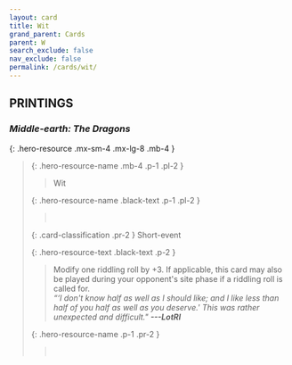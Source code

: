 ```yaml
---
layout: card
title: Wit
grand_parent: Cards
parent: W
search_exclude: false
nav_exclude: false
permalink: /cards/wit/
---
```


## PRINTINGS


### _Middle-earth: The Dragons_

{: .hero-resource .mx-sm-4 .mx-lg-8 .mb-4 }
> {: .hero-resource-name .mb-4 .p-1 .pl-2 }
> > <div class="card-mp"></div>
> > <div class="card-name">Wit</div>
>
> {: .hero-resource-name .black-text .p-1 .pl-2 }
> > &nbsp;
>
> {: .card-classification .pr-2 }
> Short-event
>
> {: .hero-resource-text .black-text .p-2 }
> > Modify one riddling roll by +3. If applicable, this card may also be played during your opponent's site phase if a riddling roll is called for. <br>_“‘I don't know half as well as I should like; and I like less than half of you half as well as you deserve.' This was rather unexpected and difficult."_ ***---LotRI*** 
> 
> {: .hero-resource-name .p-1 .pr-2 }
> > <div class="card-shield"></div>
> > <div class="card-corruption">&nbsp;</div>
